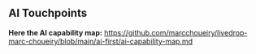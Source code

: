 ## AI Touchpoints
**Here the AI capability map:** https://github.com/marcchoueiry/livedrop-marc-choueiry/blob/main/ai-first/ai-capability-map.md
